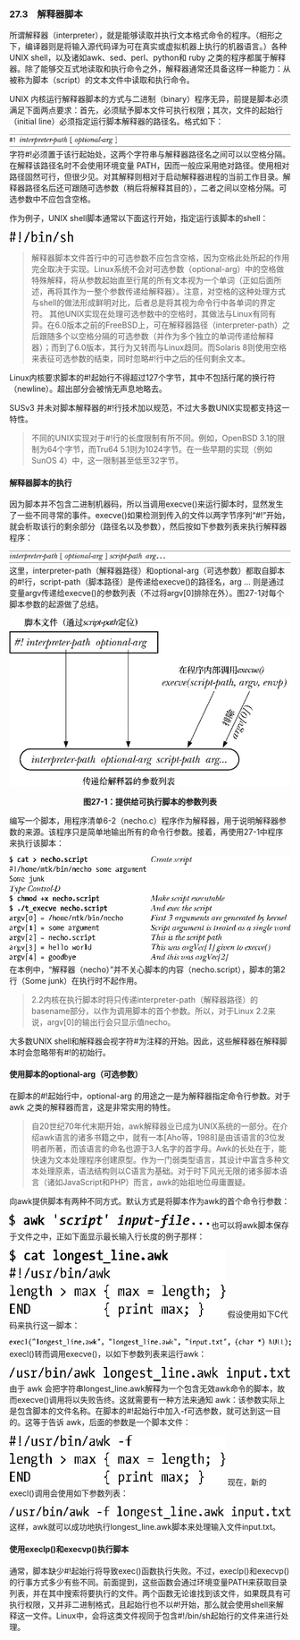 ### 27.3　解释器脚本

所谓解释器（interpreter），就是能够读取并执行文本格式命令的程序。（相形之下，编译器则是将输入源代码译为可在真实或虚拟机器上执行的机器语言。）各种 UNIX shell，以及诸如awk、sed、perl、python和 ruby 之类的程序都属于解释器。除了能够交互式地读取和执行命令之外，解释器通常还具备这样一种能力：从被称为脚本（script）的文本文件中读取和执行命令。

UNIX 内核运行解释器脚本的方式与二进制（binary）程序无异，前提是脚本必须满足下面两点要求：首先，必须赋予脚本文件可执行权限；其次，文件的起始行（initial line）必须指定运行脚本解释器的路径名。格式如下：



![715.png](../images/715.png)
字符#!必须置于该行起始处，这两个字符串与解释器路径名之间可以以空格分隔。在解释该路径名时不会使用环境变量 PATH，因而一般应采用绝对路径。使用相对路径固然可行，但很少见。对其解释则相对于启动解释器进程的当前工作目录。解释器路径名后还可跟随可选参数（稍后将解释其目的），二者之间以空格分隔。可选参数中不应包含空格。

作为例子，UNIX shell脚本通常以下面这行开始，指定运行该脚本的shell：



![716.png](../images/716.png)
> 解释器脚本文件首行中的可选参数不应包含空格，因为空格此处所起的作用完全取决于实现。Linux系统不会对可选参数（optional-arg）中的空格做特殊解释，将从参数起始直至行尾的所有文本视为一个单词（正如后面所述，再将其作为一整个参数传递给解释器）。注意，对空格的这种处理方式与shell的做法形成鲜明对比，后者总是将其视为命令行中各单词的界定符。
> 其他UNIX实现在处理可选参数中的空格时，其做法与Linux有同有异。在6.0版本之前的FreeBSD上，可在解释器路径（interpreter-path）之后跟随多个以空格分隔的可选参数（并作为多个独立的单词传递给解释器）；而到了6.0版本，其行为又转而与Linux趋同。而Solaris 8则使用空格来表征可选参数的结束，同时忽略#!行中之后的任何剩余文本。

Linux内核要求脚本的#!起始行不得超过127个字节，其中不包括行尾的换行符（newline）。超出部分会被悄无声息地略去。

SUSv3 并未对脚本解释器的#!行技术加以规范，不过大多数UNIX实现都支持这一特性。

> 不同的UNIX实现对于#!行的长度限制有所不同。例如，OpenBSD 3.1的限制为64个字节，而Tru64 5.1则为1024字节。在一些早期的实现（例如SunOS 4）中，这一限制甚至低至32字节。

#### 解释器脚本的执行

因为脚本并不包含二进制机器码，所以当调用execve()来运行脚本时，显然发生了一些不同寻常的事件。execve()如果检测到传入的文件以两字节序列“#!”开始，就会析取该行的剩余部分（路径名以及参数），然后按如下参数列表来执行解释器程序：



![717.png](../images/717.png)
这里，interpreter-path（解释器路径）和optional-arg（可选参数）都取自脚本的#!行，script-path（脚本路径）是传递给execve()的路径名，arg … 则是通过变量argv传递给execve()的参数列表（不过将argv[0]排除在外）。图27-1对每个脚本参数的起源做了总结。

![718.png](../images/718.png)
<center class="my_markdown"><b class="my_markdown">图27-1：提供给可执行脚本的参数列表</b></center>

编写一个脚本，用程序清单6-2（necho.c）程序作为解释器，用于说明解释器参数的来源。该程序只是简单地输出所有的命令行参数。接着，再使用27-1中程序来执行该脚本：



![719.png](../images/719.png)
在本例中，“解释器（necho）”并不关心脚本的内容（necho.script），脚本的第2行（Some junk）在执行时不起作用。

> 2.2内核在执行脚本时将只传递interpreter-path（解释器路径）的basename部分，以作为调用脚本的首个参数。所以，对于Linux 2.2来说，argv[0]的输出行会只显示值necho。

大多数UNIX shell和解释器会视字符#为注释的开始。因此，这些解释器在解释脚本时会忽略带有#!的初始行。

#### 使用脚本的optional-arg（可选参数）

在脚本的#!起始行中，optional-arg 的用途之一是为解释器指定命令行参数。对于 awk 之类的解释器而言，这是非常实用的特性。

> 自20世纪70年代末期开始，awk解释器业已成为UNIX系统的一部分。在介绍awk语言的诸多书籍之中，就有一本[Aho等，1988]是由该语言的3位发明者所著，而该语言的命名也源于3人名字的首字母。Awk的长处在于，能快速为文本处理程序创建原型。作为一门弱类型语言，其设计中富含多种文本处理原素，语法结构则以C语言为基础。对于时下风光无限的诸多脚本语言（诸如JavaScript和PHP）而言，awk的始祖地位毋庸置疑。

向awk提供脚本有两种不同方式。默认方式是将脚本作为awk的首个命令行参数：



![720.png](../images/720.png)
也可以将awk脚本保存于文件之中，正如下面显示最长输入行长度的例子那样：



![721.png](../images/721.png)
假设使用如下C代码来执行这一脚本：



![722.png](../images/722.png)
execl()转而调用execve()，以如下参数列表来运行awk：



![723.png](../images/723.png)
由于 awk 会把字符串longest_line.awk解释为一个包含无效awk命令的脚本，故而execve()调用将以失败告终。这就需要有一种方法来通知 awk：该参数实际上是包含脚本的文件名称。在脚本的#!起始行中加入-f可选参数，就可达到这一目的。这等于告诉 awk，后面的参数是一个脚本文件：



![724.png](../images/724.png)
现在，新的execl()调用会使用如下参数列表：



![725.png](../images/725.png)
这样，awk就可以成功地执行longest_line.awk脚本来处理输入文件input.txt。

#### 使用execlp()和execvp()执行脚本

通常，脚本缺少#!起始行将导致exec()函数执行失败。不过，execlp()和execvp()的行事方式多少有些不同。前面提到，这些函数会通过环境变量PATH来获取目录列表，并在其中搜索将要执行的文件。两个函数无论谁找到该文件，如果既具有可执行权限，又并非二进制格式，且起始行也不以#!开始，那么就会使用shell来解释这一文件。Linux中，会将这类文件视同于包含#!/bin/sh起始行的文件来进行处理。

